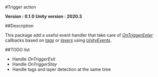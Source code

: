 #Trigger action

**Version : 0.1.0**
**Unity version : 2020.3**


##Description

This package add a useful event handler that take care of [_OnTriggerEnter_](https://docs.unity3d.com/ScriptReference/Collider.OnTriggerEnter.html) callbacks based on [_tags_](https://docs.unity3d.com/Manual/Tags.html) or [_layers_](https://docs.unity3d.com/Manual/Layers.html) using [_UnityEvents_](https://docs.unity3d.com/Manual/UnityEvents.html).


##TODO list
- Handle _OnTriggerExit_
- Handle _OnTriggerStay_
- Handle tags and layer detection at the same time